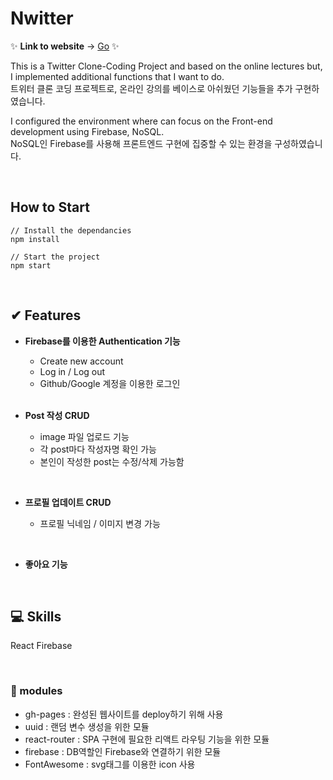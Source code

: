 # Nwitter

✨ **Link to website** -> [Go](https://sohyeon00.github.io/nwitter) ✨

This is a Twitter Clone-Coding Project and based on the online lectures but, I implemented additional functions that I want to do.  
트위터 클론 코딩 프로젝트로, 온라인 강의를 베이스로 아쉬웠던 기능들을 추가 구현하였습니다.

I configured the environment where can focus on the Front-end development using Firebase, NoSQL.  
NoSQL인 Firebase를 사용해 프론트엔드 구현에 집중할 수 있는 환경을 구성하였습니다.

<br/>

## How to Start
```
// Install the dependancies
npm install
``` 

```
// Start the project
npm start
```
<br/>

## ✔ Features

* **Firebase를 이용한 Authentication 기능**

  - Create new account
  - Log in / Log out 
  - Github/Google 계정을 이용한 로그인
  <br/>
  
* **Post 작성 CRUD**

  - image 파일 업로드 기능
  - 각 post마다 작성자명 확인 가능
  - 본인이 작성한 post는 수정/삭제 가능함
<br/>

* **프로필 업데이트 CRUD**

  - 프로필 닉네임 / 이미지 변경 가능
<br/>

* **좋아요 기능**

<br/>

## 💻 Skills
React
Firebase

<br/>

### 🚸 modules

* gh-pages : 완성된 웹사이트를 deploy하기 위해 사용
* uuid : 랜덤 변수 생성을 위한 모듈
* react-router : SPA 구현에 필요한 리액트 라우팅 기능을 위한 모듈
* firebase : DB역할인 Firebase와 연결하기 위한 모듈
* FontAwesome : svg태그를 이용한 icon 사용
